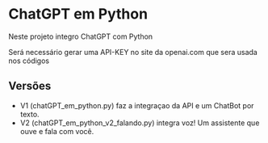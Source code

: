 # ChatGPT em Python

Neste projeto integro ChatGPT com Python

Será necessário gerar uma API-KEY no site da openai.com que sera usada nos códigos

## Versões
- V1 (chatGPT_em_python.py) faz a integraçao da API e um ChatBot por texto.
- V2 (chatGPT_em_python_v2_falando.py) integra voz! Um assistente que ouve e fala com você.
